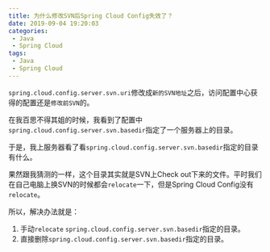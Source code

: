 ```yaml
---
title: 为什么修改SVN后Spring Cloud Config失效了？
date: 2019-09-04 19:20:03
categories:
 - Java
 - Spring Cloud
tags:
 - Java
 - Spring Cloud
---
```


`spring.cloud.config.server.svn.uri`修改成`新的SVN地址`之后，访问配置中心获得的配置还是`修改前SVN`的。



在我百思不得其姐的时候，我看到了配置中`spring.cloud.config.server.svn.basedir`指定了一个服务器上的目录。



于是，我上服务器看了看`spring.cloud.config.server.svn.basedir`指定的目录有什么。



果然跟我猜测的一样，这个目录其实就是SVN上Check out下来的文件。平时我们在自己电脑上换SVN的时候都会`relocate`一下，但是Spring Cloud Config没有`relocate`。



所以，解决办法就是：

1. 手动`relocate` `spring.cloud.config.server.svn.basedir`指定的目录。
2. 直接删除`spring.cloud.config.server.svn.basedir`指定的目录。